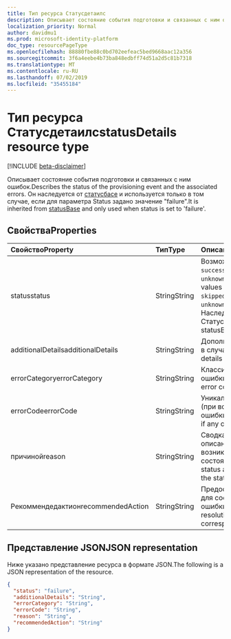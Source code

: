 ```yaml
---
title: Тип ресурса Статусдетаилс
description: Описывает состояние события подготовки и связанных с ним ошибок.
localization_priority: Normal
author: davidmu1
ms.prod: microsoft-identity-platform
doc_type: resourcePageType
ms.openlocfilehash: 88880fbe88c0bd702eefeac5bed9668aac12a356
ms.sourcegitcommit: 3f6a4eebe4b73ba848edbff74d51a2d5c81b7318
ms.translationtype: MT
ms.contentlocale: ru-RU
ms.lasthandoff: 07/02/2019
ms.locfileid: "35455184"
---
```

# <a name="statusdetails-resource-type"></a><span data-ttu-id="feecd-103">Тип ресурса Статусдетаилс</span><span class="sxs-lookup"><span data-stu-id="feecd-103">statusDetails resource type</span></span>

[!INCLUDE [beta-disclaimer](../../includes/beta-disclaimer.md)]

<span data-ttu-id="feecd-104">Описывает состояние события подготовки и связанных с ним ошибок.</span><span class="sxs-lookup"><span data-stu-id="feecd-104">Describes the status of the provisioning event and the associated errors.</span></span> <span data-ttu-id="feecd-105">Он наследуется от [статусбасе](/graph/api/resources/statusbase?view=graph-rest-beta) и используется только в том случае, если для параметра Status задано значение "failure".</span><span class="sxs-lookup"><span data-stu-id="feecd-105">It is inherited from [statusBase](/graph/api/resources/statusbase?view=graph-rest-beta) and only used when status is set to 'failure'.</span></span>  

## <a name="properties"></a><span data-ttu-id="feecd-106">Свойства</span><span class="sxs-lookup"><span data-stu-id="feecd-106">Properties</span></span>

| <span data-ttu-id="feecd-107">Свойство</span><span class="sxs-lookup"><span data-stu-id="feecd-107">Property</span></span>     | <span data-ttu-id="feecd-108">Тип</span><span class="sxs-lookup"><span data-stu-id="feecd-108">Type</span></span>        | <span data-ttu-id="feecd-109">Описание</span><span class="sxs-lookup"><span data-stu-id="feecd-109">Description</span></span> |
|:-------------|:------------|:------------|
|<span data-ttu-id="feecd-110">status</span><span class="sxs-lookup"><span data-stu-id="feecd-110">status</span></span>|<span data-ttu-id="feecd-111">String</span><span class="sxs-lookup"><span data-stu-id="feecd-111">String</span></span>|<span data-ttu-id="feecd-112">Возможные значения: `success`, `failure`, `skipped`, `unknownFutureValue`.</span><span class="sxs-lookup"><span data-stu-id="feecd-112">Possible values are: `success`, `failure`, `skipped`, `unknownFutureValue`.</span></span> <span data-ttu-id="feecd-113">Наследуется от Статусбасе.</span><span class="sxs-lookup"><span data-stu-id="feecd-113">Inherited from statusBase.</span></span>|
|<span data-ttu-id="feecd-114">additionalDetails</span><span class="sxs-lookup"><span data-stu-id="feecd-114">additionalDetails</span></span>|<span data-ttu-id="feecd-115">String</span><span class="sxs-lookup"><span data-stu-id="feecd-115">String</span></span>|<span data-ttu-id="feecd-116">Дополнительные сведения в случае ошибки.</span><span class="sxs-lookup"><span data-stu-id="feecd-116">Additional details in case of error.</span></span>|
|<span data-ttu-id="feecd-117">errorCategory</span><span class="sxs-lookup"><span data-stu-id="feecd-117">errorCategory</span></span>|<span data-ttu-id="feecd-118">String</span><span class="sxs-lookup"><span data-stu-id="feecd-118">String</span></span>|<span data-ttu-id="feecd-119">Классификация кода ошибки.</span><span class="sxs-lookup"><span data-stu-id="feecd-119">Categorizes the error code.</span></span>|
|<span data-ttu-id="feecd-120">errorCode</span><span class="sxs-lookup"><span data-stu-id="feecd-120">errorCode</span></span>|<span data-ttu-id="feecd-121">String</span><span class="sxs-lookup"><span data-stu-id="feecd-121">String</span></span>|<span data-ttu-id="feecd-122">Уникальный код ошибки (при возникновении ошибки).</span><span class="sxs-lookup"><span data-stu-id="feecd-122">Unique error code if any occurred.</span></span>|
|<span data-ttu-id="feecd-123">причиной</span><span class="sxs-lookup"><span data-stu-id="feecd-123">reason</span></span>|<span data-ttu-id="feecd-124">String</span><span class="sxs-lookup"><span data-stu-id="feecd-124">String</span></span>|<span data-ttu-id="feecd-125">Сводка состояния и описание причин возникновения состояния.</span><span class="sxs-lookup"><span data-stu-id="feecd-125">Summarizes the status and describes why the status happened.</span></span>|
|<span data-ttu-id="feecd-126">Рекоммендедактион</span><span class="sxs-lookup"><span data-stu-id="feecd-126">recommendedAction</span></span>|<span data-ttu-id="feecd-127">String</span><span class="sxs-lookup"><span data-stu-id="feecd-127">String</span></span>|<span data-ttu-id="feecd-128">Предоставляет решение для соответствующей ошибки.</span><span class="sxs-lookup"><span data-stu-id="feecd-128">Provides the resolution for the corresponding error.</span></span>|

## <a name="json-representation"></a><span data-ttu-id="feecd-129">Представление JSON</span><span class="sxs-lookup"><span data-stu-id="feecd-129">JSON representation</span></span>

<span data-ttu-id="feecd-130">Ниже указано представление ресурса в формате JSON.</span><span class="sxs-lookup"><span data-stu-id="feecd-130">The following is a JSON representation of the resource.</span></span>

<!-- {
  "blockType": "resource",
  "optionalProperties": [

  ],
  "@odata.type": "microsoft.graph.statusDetails",
  "baseType": "microsoft.graph.statusBase"
}-->

```json
{
  "status": "failure",
  "additionalDetails": "String",
  "errorCategory": "String",
  "errorCode": "String",
  "reason": "String",
  "recommendedAction": "String"
}
```

<!-- uuid: 16cd6b66-4b1a-43a1-adaf-3a886856ed98
2019-02-04 14:57:30 UTC -->
<!-- {
  "type": "#page.annotation",
  "description": "statusDetails resource",
  "keywords": "",
  "section": "documentation",
  "tocPath": ""
}-->
